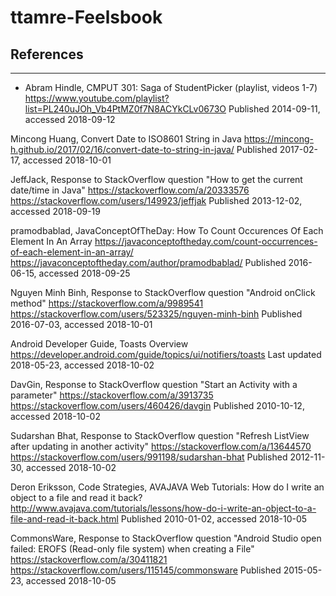 # ttamre-Feelsbook


## References
---

* Abram Hindle, CMPUT 301: Saga of StudentPicker (playlist, videos 1-7)
https://www.youtube.com/playlist?list=PL240uJOh_Vb4PtMZ0f7N8ACYkCLv0673O
Published 2014-09-11, accessed 2018-09-12

Mincong Huang, Convert Date to ISO8601 String in Java
https://mincong-h.github.io/2017/02/16/convert-date-to-string-in-java/
Published 2017-02-17, accessed 2018-10-01


JeffJack, Response to StackOverflow question "How to get the current date/time in Java"
https://stackoverflow.com/a/20333576
https://stackoverflow.com/users/149923/jeffjak
Published 2013-12-02, accessed 2018-09-19
     

pramodbablad, JavaConceptOfTheDay: How To Count Occurences Of Each Element In An Array
https://javaconceptoftheday.com/count-occurrences-of-each-element-in-an-array/
https://javaconceptoftheday.com/author/pramodbablad/
Published 2016-06-15, accessed 2018-09-25


Nguyen Minh Binh, Response to StackOverflow question "Android onClick method"
https://stackoverflow.com/a/9989541
https://stackoverflow.com/users/523325/nguyen-minh-binh
Published 2016-07-03, accessed 2018-10-01


Android Developer Guide, Toasts Overview
https://developer.android.com/guide/topics/ui/notifiers/toasts
Last updated 2018-05-23, accessed 2018-10-02


DavGin, Response to StackOverflow question "Start an Activity with a parameter"
https://stackoverflow.com/a/3913735
https://stackoverflow.com/users/460426/davgin
Published 2010-10-12, accessed 2018-10-02


Sudarshan Bhat, Response to StackOverflow question "Refresh ListView after updating in another activity"
https://stackoverflow.com/a/13644570
https://stackoverflow.com/users/991198/sudarshan-bhat
Published 2012-11-30, accessed 2018-10-02

Deron Eriksson, Code Strategies, AVAJAVA Web Tutorials: How do I write an object to a file and read it back?
http://www.avajava.com/tutorials/lessons/how-do-i-write-an-object-to-a-file-and-read-it-back.html
Published 2010-01-02, accessed 2018-10-05

CommonsWare, Response to StackOverflow question "Android Studio open failed: EROFS (Read-only file system) when creating a File"
https://stackoverflow.com/a/30411821
https://stackoverflow.com/users/115145/commonsware
Published 2015-05-23, accessed 2018-10-05